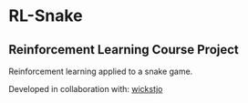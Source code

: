 # RL-Snake
## Reinforcement Learning Course Project

Reinforcement learning applied to a snake game.

Developed in collaboration with: [wickstjo](https://github.com/wickstjo)
